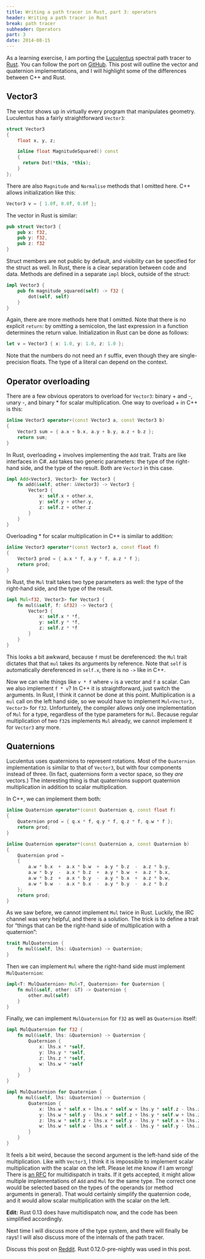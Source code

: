 ```yaml
---
title: Writing a path tracer in Rust, part 3: operators
header: Writing a path tracer in Rust
break: path tracer
subheader: Operators
part: 3
date: 2014-08-15
---
```


As a learning exercise, I am porting the [Luculentus][luculentus] spectral path tracer to [Rust][rust].
You can follow the port on [GitHub][robigo-luculenta].
This post will outline the vector and quaternion implementations,
and I will highlight some of the differences between C++ and Rust.

[rust]:             http://rust-lang.org
[luculentus]:       https://github.com/ruud-v-a/luculentus
[robigo-luculenta]: https://github.com/ruud-v-a/robigo-luculenta

Vector3
-------
The vector shows up in virtually every program that manipulates geometry.
Luculentus has a fairly straightforward `Vector3`:

```cpp
struct Vector3
{
    float x, y, z;

    inline float MagnitudeSquared() const
    {
      return Dot(*this, *this);
    }
};
```

There are also `Magnitude` and `Normalise` methods that I omitted here.
C++ allows initialization like this:

```cpp
Vector3 v = { 1.0f, 0.0f, 0.0f };
```

The vector in Rust is similar:

```rust
pub struct Vector3 {
    pub x: f32,
    pub y: f32,
    pub z: f32
}
```

Struct members are not public by default, and visibility can be specified for the struct as well.
In Rust, there is a clear separation between code and data.
Methods are defined in a separate `impl` block, outside of the struct:

```rust
impl Vector3 {
    pub fn magnitude_squared(self) -> f32 {
        dot(self, self)
    }
}
```

Again, there are more methods here that I omitted.
Note that there is no explicit `return`: by omitting a semicolon,
the last expression in a function determines the return value.
Initialization in Rust can be done as follows:

```rust
let v = Vector3 { x: 1.0, y: 1.0, z: 1.0 };
```

Note that the numbers do not need an `f` suffix, even though they are single-precision floats.
The type of a literal can depend on the context.

Operator overloading
--------------------
There are a few obvious operators to overload for `Vector3`: binary + and -, unary -, and binary * for scalar multiplication.
One way to overload + in C++ is this:

```cpp
inline Vector3 operator+(const Vector3 a, const Vector3 b)
{
    Vector3 sum = { a.x + b.x, a.y + b.y, a.z + b.z };
    return sum;
}
```

In Rust, overloading + involves implementing the `Add` trait.
Traits are like interfaces in C#.
`Add` takes two generic parameters: the type of the right-hand side, and the type of the result.
Both are `Vector3` in this case.

```rust
impl Add<Vector3, Vector3> for Vector3 {
    fn add(&self, other: &Vector3) -> Vector3 {
        Vector3 {
            x: self.x + other.x,
            y: self.y + other.y,
            z: self.z + other.z
        }
    }
}
```

Overloading * for scalar multiplication in C++ is similar to addition:

```cpp
inline Vector3 operator*(const Vector3 a, const float f)
{
    Vector3 prod = { a.x * f, a.y * f, a.z * f };
    return prod;
}
```

In Rust, the `Mul` trait takes two type parameters as well: the type of the right-hand side, and the type of the result.

```rust
impl Mul<f32, Vector3> for Vector3 {
    fn mul(&self, f: &f32) -> Vector3 {
        Vector3 {
            x: self.x * *f,
            y: self.y * *f,
            z: self.z * *f
        }
    }
}
```

This looks a bit awkward, because `f` must be dereferenced:
the `Mul` trait dictates that that `mul` takes its arguments by reference.
Note that `self` is automatically dereferenced in `self.x`, there is no `->` like in C++.

Now we can wite things like `v * f` where `v` is a vector and `f` a scalar.
Can we also implement `f * v`?
In C++ it is straightforward, just switch the arguments.
In Rust, I think it cannot be done at this point.
Multiplication is a `mul` call on the left hand side, so we would have to implement `Mul<Vector3, Vector3>` for `f32`.
Unfortuntely, the compiler allows only one implementation of `Mul` for a type, regardless of the type parameters for `Mul`.
Because regular multiplication of two `f32`s implements `Mul` already, we cannot implement it for `Vector3` any more.

Quaternions
-----------
Luculentus uses quaternions to represent rotations.
Most of the `Quaternion` implementation is similar to that of `Vector3`, but with four components instead of three.
(In fact, quaternions form a vector space, so they _are_ vectors.)
The interesting thing is that quaternions support quaternion multiplication in addition to scalar multiplication.

In C++, we can implement them both:

```cpp
inline Quaternion operator*(const Quaternion q, const float f)
{
    Quaternion prod = { q.x * f, q.y * f, q.z * f, q.w * f };
    return prod;
}

inline Quaternion operator*(const Quaternion a, const Quaternion b)
{
    Quaternion prod =
    {
        a.w * b.x  +  a.x * b.w  +  a.y * b.z  -  a.z * b.y,
        a.w * b.y  -  a.x * b.z  +  a.y * b.w  +  a.z * b.x,
        a.w * b.z  +  a.x * b.y  -  a.y * b.x  +  a.z * b.w,
        a.w * b.w  -  a.x * b.x  -  a.y * b.y  -  a.z * b.z
    };
    return prod;
}
```

As we saw before, we cannot implement `Mul` twice in Rust.
Luckily, the IRC channel was very helpful, and there is a solution.
The trick is to define a trait for “things that can be the right-hand side of multiplication with a quaternion”:

```rust
trait MulQuaternion {
    fn mul(&self, lhs: &Quaternion) -> Quaternion;
}
```

Then we can implement `Mul` where the right-hand side must implement `MulQuaternion`:

```rust
impl<T: MulQuaternion> Mul<T, Quaternion> for Quaternion {
    fn mul(&self, other: &T) -> Quaternion {
        other.mul(self)
    }
}
```

Finally, we can implement `MulQuaternion` for `f32` as well as `Quaternion` itself:

```rust
impl MulQuaternion for f32 {
    fn mul(&self, lhs: &Quaternion) -> Quaternion {
        Quaternion {
            x: lhs.x * *self,
            y: lhs.y * *self,
            z: lhs.z * *self,
            w: lhs.w * *self
        }
    }
}

impl MulQuaternion for Quaternion {
    fn mul(&self, lhs: &Quaternion) -> Quaternion {
        Quaternion {
            x: lhs.w * self.x + lhs.x * self.w + lhs.y * self.z - lhs.z * self.y,
            y: lhs.w * self.y - lhs.x * self.z + lhs.y * self.w + lhs.z * self.x,
            z: lhs.w * self.z + lhs.x * self.y - lhs.y * self.x + lhs.z * self.w,
            w: lhs.w * self.w - lhs.x * self.x - lhs.y * self.y - lhs.z * self.z
        }
    }
}
```

It feels a bit weird, because the second argument is the left-hand side of the multiplication.
Like with `Vector3`, I think it is impossible to implement scalar multiplication with the scalar on the left.
Please let me know if I am wrong!
There is [an RFC][rfc] for multidispatch in traits.
If it gets accepted, it might allow multiple implementations of `Add` and `Mul` for the same type.
The correct one would be selected based on the types of the operands (or method arguments in general).
That would certainly simplify the quaternion code, and it would allow scalar multiplication with the scalar on the left.

[rfc]: https://github.com/rust-lang/rfcs/pull/195

**Edit:** Rust 0.13 does have multidispatch now,
and the code has been simplified accordingly.

Next time I will discuss more of the type system,
and there will finally be rays!
I will also discuss more of the internals of the path tracer.

Discuss this post on [Reddit][reddit].
Rust 0.12.0-pre-nightly was used in this post.

[reddit]: http://reddit.com/r/rust/ruudvanasseldonk.com/2014/08/15/writing-a-path-tracer-in-rust-part-3-operators
